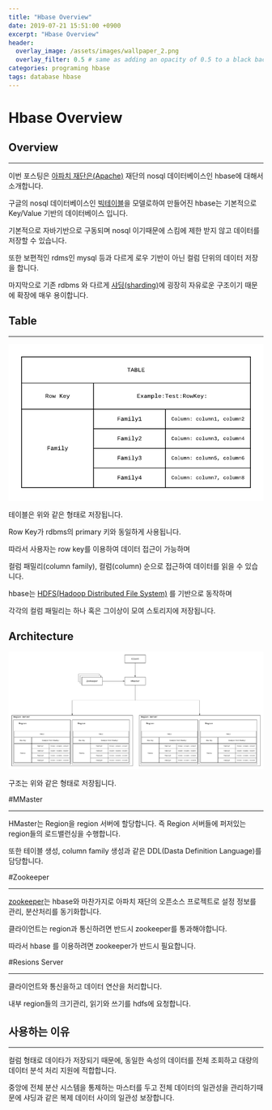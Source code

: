 ```yaml
---
title: "Hbase Overview"
date: 2019-07-21 15:51:00 +0900
excerpt: "Hbase Overview"
header:
  overlay_image: /assets/images/wallpaper_2.png
  overlay_filter: 0.5 # same as adding an opacity of 0.5 to a black background
categories: programing hbase
tags: database hbase
---
```

Hbase Overview
=============

## Overview
* * *

이번 포스팅은 [아파치 재단은(Apache)](https://ko.wikipedia.org/wiki/%EC%95%84%ED%8C%8C%EC%B9%98_%EC%86%8C%ED%94%84%ED%8A%B8%EC%9B%A8%EC%96%B4_%EC%9E%AC%EB%8B%A8) 재단의 nosql 데이터베이스인 hbase에 대해서 소개합니다.

구글의 nosql 데이터베이스인 [빅테이블](https://ai.google/research/pubs/pub27898)을 모델로하여 만들어진 hbase는 기본적으로 Key/Value 기반의 데이터베이스 입니다.

기본적으로 자바기반으로 구동되며 nosql 이기때문에 스킴에 제한 받지 않고 데이터를 저장할 수 있습니다.

또한 보편적인 rdms인 mysql 등과 다르게 로우 기반이 아닌 컬럼 단위의 데이터 저장을 합니다.

마지막으로 기존 rdbms 와 다르게 [샤딩(sharding)](https://en.wikipedia.org/wiki/Shard_(database_architecture))에 굉장히 자유로운 구조이기 때문에 확장에 매우 용이합니다.

## Table
* * *

![table](/assets/images/hbase_table.png)

테이블은 위와 같은 형태로 저장됩니다.

Row Key가 rdbms의 primary 키와 동일하게 사용됩니다.

따라서 사용자는 row key를 이용하여 데이터 접근이 가능하며

컬럼 패밀리(column family), 컬럼(column) 순으로 접근하여 데이터를 읽을 수 있습니다.

hbase는 [HDFS(Hadoop Distributed File System)](https://hadoop.apache.org/docs/r1.2.1/hdfs_design.html) 를 기반으로 동작하며

각각의 컬럼 패밀리는 하나 혹은 그이상이 모여 스토리지에 저장됩니다.

## Architecture

![Architecture](/assets/images/hbase_architecture.png)

구조는 위와 같은 형태로 저장됩니다.

#MMaster
* * *

HMaster는 Region을 region 서버에 할당합니다. 즉 Region 서버들에 퍼저있는 region들의 로드밸런싱을 수행합니다.

또한 테이블 생성, column family 생성과 같은 DDL(Dasta Definition Language)를 담당합니다.

#Zookeeper
* * *

[zookeeper](https://zookeeper.apache.org/)는 hbase와 마찬가지로 아파치 재단의 오픈소스 프로젝트로 설정 정보를 관리, 분산처리를 동기화합니다.

클라이언트는 region과 통신하려면 반드시 zookeeper를 통과해야합니다.

따라서 hbase 를 이용하려면 zookeeper가 반드시 필요합니다.

#Resions Server
* * *

클라이언트와 통신을하고 데이터 연산을 처리합니다.

내부 region들의 크기관리, 읽기와 쓰기를 hdfs에 요청합니다.

## 사용하는 이유
* * *

컬럼 형태로 데이타가 저장되기 때문에, 동일한 속성의 데이터를 전체 조회하고 대량의 데이터 분석 처리 지원에 적합합니다.

중앙에 전체 분산 시스템을 통제하는 마스터를 두고 전체 데이터의 일관성을 관리하기때문에 샤딩과 같은 복제 데이터 사이의 일관성 보장합니다.
